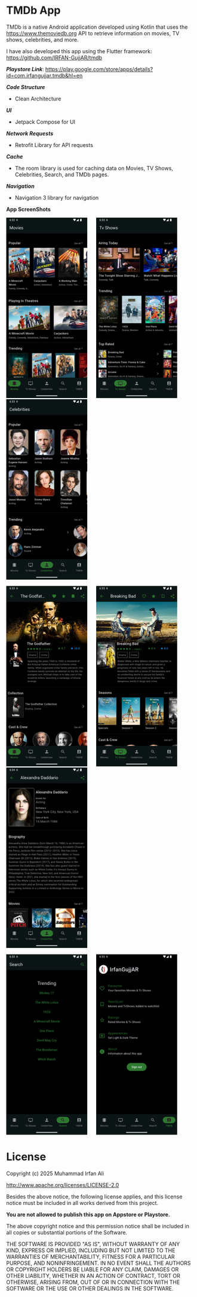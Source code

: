 # TMDb App

TMDb is a native Android application developed using Kotlin that uses the https://www.themoviedb.org
API to retrieve information on movies, TV shows, celebrities, and more.

I have also developed this app using the Flutter framework: https://github.com/IRFAN-GujjAR/tmdb

***Playstore Link***: https://play.google.com/store/apps/details?id=com.irfangujjar.tmdb&hl=en

***Code Structure***
- Clean Architecture

***UI***
- Jetpack Compose for UI

***Network Requests***
- Retrofit Library for API requests

***Cache***
- The room library is used for caching data on Movies, TV Shows, Celebrities, Search, and TMDb pages.

***Navigation***
- Navigation 3 library for navigation


**App ScreenShots**

<img src="Images/1.png" width="217">&nbsp;&nbsp;&nbsp;&nbsp;&nbsp;&nbsp;<img src="Images/2.png" width="217">&nbsp;&nbsp;&nbsp;&nbsp;&nbsp;&nbsp;<img src="Images/3.png" width="217">

<img src="Images/4.png" width="217">&nbsp;&nbsp;&nbsp;&nbsp;&nbsp;&nbsp;<img src="Images/5.png" width="217">&nbsp;&nbsp;&nbsp;&nbsp;&nbsp;&nbsp;<img src="Images/6.png" width="217">

<img src="Images/7.png" width="217">&nbsp;&nbsp;&nbsp;&nbsp;&nbsp;&nbsp;<img src="Images/8.png" width="217">

# License

Copyright (c) 2025 Muhammad Irfan Ali

http://www.apache.org/licenses/LICENSE-2.0

Besides the above notice, the following license applies, and this license notice must be included in
all works derived from this project.

**You are not allowed to publish this app on Appstore or Playstore.**

The above copyright notice and this permission notice shall be included in all copies or substantial
portions of the Software.

THE SOFTWARE IS PROVIDED "AS IS", WITHOUT WARRANTY OF ANY KIND, EXPRESS OR IMPLIED, INCLUDING BUT
NOT LIMITED TO THE WARRANTIES OF MERCHANTABILITY, FITNESS FOR A PARTICULAR PURPOSE, AND
NONINFRINGEMENT. IN NO EVENT SHALL THE AUTHORS OR COPYRIGHT HOLDERS BE LIABLE FOR ANY CLAIM, DAMAGES
OR OTHER LIABILITY, WHETHER IN AN ACTION OF CONTRACT, TORT OR OTHERWISE, ARISING FROM, OUT OF OR IN
CONNECTION WITH THE SOFTWARE OR THE USE OR OTHER DEALINGS IN THE SOFTWARE.
